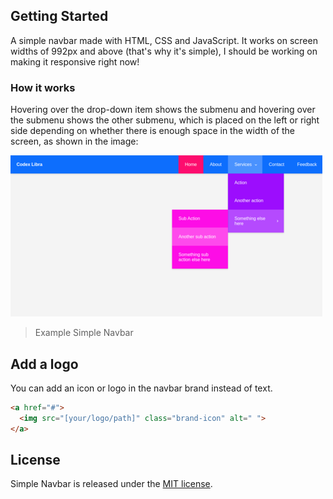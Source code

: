 ## Getting Started
A simple navbar made with HTML, CSS and JavaScript. It works on screen widths of 992px and above (that's why it's simple), I should be working on making it responsive right now!

### How it works
Hovering over the drop-down item shows the submenu and hovering over the submenu shows the other submenu, which is placed on the left or right side depending on whether there is enough space in the width of the screen, as shown in the image:

[![](https://github.com/codexlibra/simple-navbar/blob/master/img/example_navbar.png)](https://github.com/codexlibra/simple-navbar/blob/master/img/example_navbar.png "Example Simple Navbar")

> Example Simple Navbar

## Add a logo
You can add an icon or logo in the navbar brand instead of text.

```html
<a href="#">
  <img src="[your/logo/path]" class="brand-icon" alt=" ">
</a>
```
## License
Simple Navbar is released under the [MIT license](https://github.com/codexlibra/simple-navbar/blob/master/LICENSE).
